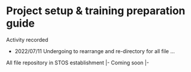 # Project setup & training preparation guide

Activity recorded
- 2022/07/11 Undergoing to rearrange and re-directory for all file ...

All file repository in STOS establishment
|- Coming soon
|-
